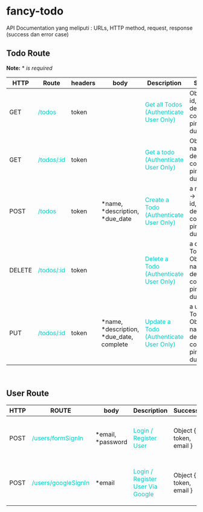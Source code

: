 # fancy-todo
API Documentation yang meliputi : URLs, HTTP method, request, response (success dan error case) 

## Todo Route
**Note:**  *  *is required*

HTTP  | Route | headers |body | Description | Success | Error
------|-------|--------|-----|--------------|---------|------
GET     | <span style='color:#00cec9'> /todos     </span>   | token |                                               | <span style='color:#00cec9'> Get all Todos (Authenticate User Only) </span>   | Objects [{ id, name, description, complete, pinned, due_date }]                   | Object { message: `Internal Server Error`, err }
GET     | <span style='color:#00cec9'> /todos/:id </span>   | token |                                               | <span style='color:#00cec9'> Get a todo (Authenticate User Only) </span>      | Object { id, name, description, complete, pinned, due_date }                      | Object { message: `Internal Server Error`, err }
POST    | <span style='color:#00cec9'> /todos     </span>   | token | *name, *description, *due_date                | <span style='color:#00cec9'>  Create a Todo (Authenticate User Only) </span>  | a new Todo -> Object { id, name, description, complete, pinned, due_date }        | Object { message: `Internal Server Error`, err }
DELETE  | <span style='color:#00cec9'> /todos/:id </span>   | token |                                               | <span style='color:#00cec9'> Delete a Todo (Authenticate User Only)   </span> | a deleted Todo -> Object { id, name, description, complete, pinned, due_date }    | Object { message: `Internal Server Error`, err }
PUT     | <span style='color:#00cec9'> /todos/:id </span>   | token |  *name, *description, *due_date, complete     | <span style='color:#00cec9'> Update a Todo (Authenticate User Only) </span>   | a updated Todo -> Object { id, name, description, complete, pinned, due_date }    | Object { message: `Internal Server Error`, err }

<br>

## User Route

HTTP | ROUTE | body | Description | Success | Error
-----|-------|------|-------------|---------|------
POST    | <span style='color:#00cec9'>/users/formSignIn </span>  |   *email, *password  | <span style='color:#00cec9'> Login / Register User   </span>          | Object { token, email } | Object { message: `Internal Server Error`, error }
POST    | <span style='color:#00cec9'>/users/googleSignIn</span> |   *email             | <span style='color:#00cec9'>Login / Register User Via Google   </span>| Object { token, email } | Object { message: `Internal Server Error`, error }